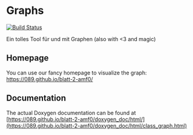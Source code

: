 # Graphs
[![Build Status](https://travis-ci.org/089/blatt-2-amf0.svg?branch=master)](https://travis-ci.org/089/blatt-2-amf0)

Ein tolles Tool für und mit Graphen (also with <3 and magic)

## Homepage
You can use our fancy homepage to visualize the graph: https://089.github.io/blatt-2-amf0/

## Documentation
The actual Doxygen documentation can be found at [https://089.github.io/blatt-2-amf0/doxygen_doc/html/](https://089.github.io/blatt-2-amf0/doxygen_doc/html/class_graph.html)

